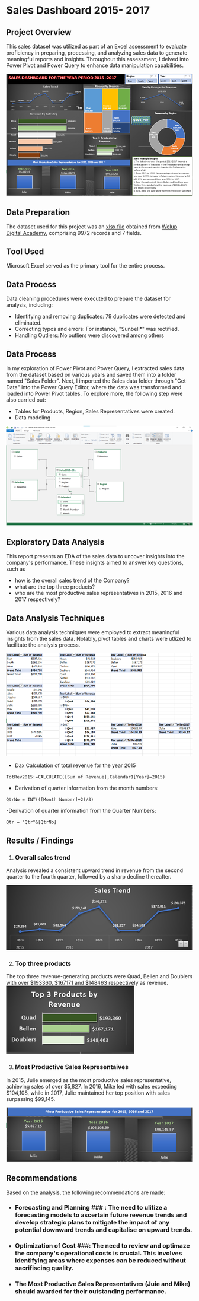 # Sales Dashboard 2015- 2017 #
## Project Overview ##
This sales dataset was utilized as part of an Excel assessment to evaluate proficiency in preparing, processing, and analyzing sales data to generate meaningful reports and insights. Throughout this assessment, I delved into Power Pivot and Power Query to enhance data manipulation capabilities.

![Sales Analysis Dashboard](https://github.com/erebicraft/salesanalysis-welup/blob/main/Dashboard%202015%20to%202017.png)

## Data Preparation ##
The dataset used for this project was an [xlsx file](https://docs.google.com/spreadsheets/d/1wLW1QbwluIELVR_ZxCRacCT1IP8Hsoia/edit#gid=350007657) obtained from [Welup Digital Academy](https://welupdigital.com/), comprising 9972 records and 7 fields.

## Tool Used ##
Microsoft Excel served as the primary tool for the entire process.

## Data Process ##
Data cleaning procedures were executed to prepare the dataset for analysis, including:

- Identifying and removing duplicates: 79 duplicates were detected and eliminated.
- Correcting typos and errors: For instance, "Sunbell*" was rectified.
- Handling Outliers: No outliers were discovered
among others

## Data Process ##
In my exploration of Power Pivot and Power Query, I extracted sales data from the dataset based on various years and saved them into a folder named "Sales Folder". Next, I imported the Sales data folder through "Get Data" into the Power Query Editor, where the data was transformed and loaded into Power Pivot tables. 
To explore more, the following step were also carried out:
 
  - Tables for Products, Region, Sales Representatives were created.
  - Data modeling 
 
![Data Modeling](https://github.com/erebicraft/salesanalysis-welup/blob/main/Power%20Pivot%20Modelling%20.png)

## Exploratory Data Analysis ##
This report presents an EDA of the sales data to uncover insights into the company's performance.  These insights aimed to answer key questions, such as
- how is the overall sales trend of the Company?
- what are the top three products?
- who are the most productive sales representatives in 2015, 2016 and 2017 respectively?

## Data Analysis Techniques ##
Various data analysis techniques were employed to extract meaningful insights from the sales data. Notably, pivot tables and charts were utlized to facilitate the analysis process.

![Pivot Tables Used for the Analysis](https://github.com/erebicraft/salesanalysis-welup/blob/main/Pivot%20Table%20Analysis%20Tables%20.png)

- Dax Calculation of total revenue for the year 2015
```excel
TotRev2015:=CALCULATE([Sum of Revenue],Calendar1[Year]=2015)
```
- Derivation of quarter information from the month numbers:
```excel
QtrNo = INT(([Month Number]+2)/3)
```
-Derivation of quarter information from the Quarter Numbers: 
```excel
Qtr = "Qtr"&[QtrNo]
```
## Results / Findings ##
1. ### Overall sales trend ###
 Analysis revealed a consistent upward trend in revenue from the second quarter to the fourth quarter, followed by a sharp decline thereafter.
   
 ![Sales Trend](https://github.com/erebicraft/salesanalysis-welup/blob/main/Sales%20Trend.png)  
   
 2. ### Top three products ###
 The top three revenue-generating products were Quad, Bellen and Doublers with over $193360, $167171 and $148463 respectively as revenue.
 ![Top 3 Products by Revenue](https://github.com/erebicraft/salesanalysis-welup/blob/main/Top%203%20products%20by%20Revenue.png)

 3. ### Most Productive Sales Representaives ###
In 2015, Julie emerged as the most productive sales representative, achieving sales of over $5,827. In 2016, Mike led with sales exceeding $104,108, while in 2017, Julie maintained her top position with sales surpassing $99,145.

![Most Productive SalesRep](https://github.com/erebicraft/salesanalysis-welup/blob/main/Most%20Productive%20Salesrep%20for%20each%20year.png)

## Recommendations ##
Based on the analysis, the following recommendations are made:
- ### Forecasting and Planning ### : The need to ulitize a forecasting models to ascertain future revenue trends and develop strategic plans to mitigate the impact of any potential downward trends and capitalise on upward trends.
- ### Optimization of Cost ###: The need to review and optimaze the company's operational costs is crucial. This involves identifying areas where expenses can be reduced without sacrifiscing quality.
- ### The Most Productive Sales Representatives (Juie and Mike) should awarded for their outstanding performance.

